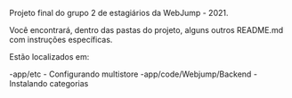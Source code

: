 Projeto final do grupo 2 de estagiários da WebJump - 2021.

Você encontrará, dentro das pastas do projeto, alguns outros README.md com instruções específicas.

Estão localizados em:

-app/etc - Configurando multistore
-app/code/Webjump/Backend - Instalando categorias
